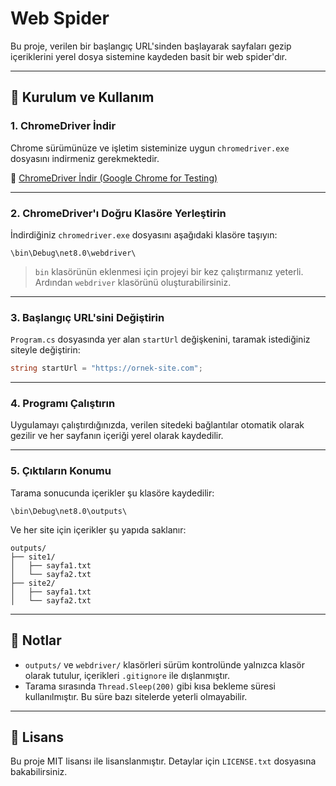 ﻿# Web Spider

Bu proje, verilen bir başlangıç URL'sinden başlayarak sayfaları gezip içeriklerini yerel dosya sistemine kaydeden basit bir web spider'dır.

---

## 🚀 Kurulum ve Kullanım

### 1. ChromeDriver İndir
Chrome sürümünüze ve işletim sisteminize uygun `chromedriver.exe` dosyasını indirmeniz gerekmektedir.

🔗 [ChromeDriver İndir (Google Chrome for Testing)](https://googlechromelabs.github.io/chrome-for-testing/)

---

### 2. ChromeDriver'ı Doğru Klasöre Yerleştirin
İndirdiğiniz `chromedriver.exe` dosyasını aşağıdaki klasöre taşıyın:

```
\bin\Debug\net8.0\webdriver\
```

> `bin` klasörünün eklenmesi için projeyi bir kez çalıştırmanız yeterli. Ardından `webdriver` klasörünü oluşturabilirsiniz.

---

### 3. Başlangıç URL'sini Değiştirin
`Program.cs` dosyasında yer alan `startUrl` değişkenini, taramak istediğiniz siteyle değiştirin:

```csharp
string startUrl = "https://ornek-site.com";
```

---

### 4. Programı Çalıştırın
Uygulamayı çalıştırdığınızda, verilen sitedeki bağlantılar otomatik olarak gezilir ve her sayfanın içeriği yerel olarak kaydedilir.

---

### 5. Çıktıların Konumu
Tarama sonucunda içerikler şu klasöre kaydedilir:

```
\bin\Debug\net8.0\outputs\
```

Ve her site için içerikler şu yapıda saklanır:

```
outputs/
├── site1/
│   ├── sayfa1.txt
│   └── sayfa2.txt
├── site2/
│   ├── sayfa1.txt
│   └── sayfa2.txt
```

---

## 📌 Notlar

- `outputs/` ve `webdriver/` klasörleri sürüm kontrolünde yalnızca klasör olarak tutulur, içerikleri `.gitignore` ile dışlanmıştır.
- Tarama sırasında `Thread.Sleep(200)` gibi kısa bekleme süresi kullanılmıştır. Bu süre bazı sitelerde yeterli olmayabilir.

---

## 📄 Lisans
Bu proje MIT lisansı ile lisanslanmıştır. Detaylar için `LICENSE.txt` dosyasına bakabilirsiniz.

